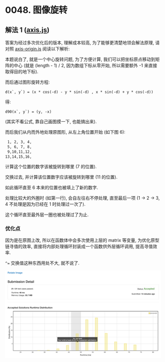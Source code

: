 # 0048. 图像旋转

## 解法 1 ([axis.js](./axis.js))

答案为经过多次优化后的版本, 理解成本较高, 为了能够更清楚地领会解法原理, 请对照 [axis-origin.js](./axis-origin.js) 阅读以下解析:

本题说白了, 就是一个中心旋转问题, 为了方便计算, 我们可以把坐标原点移动到矩阵的中心 (就是 (length - 1) / 2, 因为数组下标从零开始, 所以需要额外 -1 来直接取得目的地下标).

而后通过图形旋转方程:

```
d(x`, y`) = (x * cos(-d) - y * sin(-d) , x * sin(-d) + y * cos(-d))
```

得:

```
d90(x`, y`) = (y, -x)
```

(其实不看公式, 靠自己画图摸一下, 也能搞出来).

而后我们从内而外地处理原图形, 从左上角位置开始 (如下图 6):

```
 1, 2, 3, 4,
 5, 6, 7, 8,
 9,10,11,12,
13,14,15,16,
```

计算这个位置的数字该被旋转到哪里 (7 的位置).

交换过去, 并计算该位置数字应该被旋转到哪里 (11 的位置).

如此循环直至 6 本来的位置也被填上了新的数字.

处理比较大的外圈时 (如第一行), 会自左往右不停处理, 直至最后一项 (1 -> 2 -> 3, 4 不处理是因为已经在 1 时处理过一次了).

这个循环直至最外层一圈也被处理过了为止.

### 优化点

因为是在原图上改, 所以在函数体中会多次使用上层的 matrix 等变量, 为优化原型链寻值的效率, 直接将内部处理循环封装成一个函数供外层循环调用, 提高寻值效率.

`^=` 交换值这种东西用处不大, 就不说了.

![成绩](./assets/axis.png)
